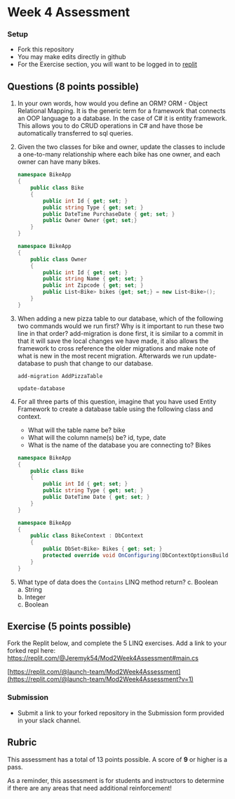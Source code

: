 # Week 4 Assessment

### Setup
* Fork this repository
* You may make edits directly in github
* For the Exercise section, you will want to be logged in to [replit](https://replit.com)

## Questions (8 points possible)
1. In your own words, how would you define an ORM?
        ORM - Object Relational Mapping. It is the generic term for a framework that connects an OOP language to a database. In the case of C# it is entity framework. This allows you to do CRUD operations in C# and have those be automatically transferred to sql queries.
2. Given the two classes for bike and owner, update the classes to include a one-to-many relationship where each bike has one owner, and each owner can have many bikes.

    ```C#
    namespace BikeApp
    {
        public class Bike
        {
            public int Id { get; set; }
            public string Type { get; set; }
            public DateTime PurchaseDate { get; set; }
            public Owner Owner {get; set;}
        }
    }

    namespace BikeApp
    {
        public class Owner
        {
            public int Id { get; set; }
            public string Name { get; set; }
            public int Zipcode { get; set; }
            public List<Bike> bikes {get; set;} = new List<Bike>();
        }
    }
    ```

3. When adding a new pizza table to our database, which of the following two commands would we run first? Why is it important to run these two line in that order?
        add-migration is done first, it is similar to a commit in that it will save the local changes we have made, it also allows the framework to cross reference the older migrations and make note of what is new in the most recent migration. Afterwards we run update-database to push that change to our database.
    ```
    add-migration AddPizzaTable
    ```
    ```
    update-database
    ```

4. For all three parts of this question, imagine that you have used Entity Framework to create a database table using the following class and context. 
    * What will the table name be?
        bike
    * What will the column name(s) be?
        id, type, date
    * What is the name of the database you are connecting to?
        Bikes

    ```C#
    namespace BikeApp
    {
        public class Bike
        {
            public int Id { get; set; }
            public string Type { get; set; }
            public DateTime Date { get; set; }
        }
    }

    namespace BikeApp
    {
        public class BikeContext : DbContext
        {
            public DbSet<Bike> Bikes { get; set; }
            protected override void OnConfiguring(DbContextOptionsBuilder optionsBuilder) => optionsBuilder.UseNpgsql("Host=localhost;Username=postgres;Password=password123;Database=Bikes").UseSnakeCaseNamingConvention();
        }
    }
    ```

5. What type of data does the `Contains` LINQ method return?
    c. Boolean
    <br> a. String 
    <br> b. Integer 
    <br> c. Boolean

## Exercise (5 points possible)

Fork the Replit below, and complete the 5 LINQ exercises.  Add a link to your forked repl here: https://replit.com/@Jeremyk54/Mod2Week4Assessment#main.cs

[https://replit.com/@launch-team/Mod2Week4Assessment](https://replit.com/@launch-team/Mod2Week4Assessment?v=1)

### Submission
* Submit a link to your forked repository in the Submission form provided in your slack channel.

## Rubric

This assessment has a total of 13 points possible.  A score of **9** or higher is a pass.

As a reminder, this assessment is for students and instructors to determine if there are any areas that need additional reinforcement!

